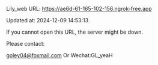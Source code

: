 Lily_web URL: https://ae6d-61-165-102-156.ngrok-free.app

Updated at: 2024-12-09 14:53:13

If you cannot open this URL, the server might be down.

Please contact: 

goley04@foxmail.com Or Wechat:GL_yeaH